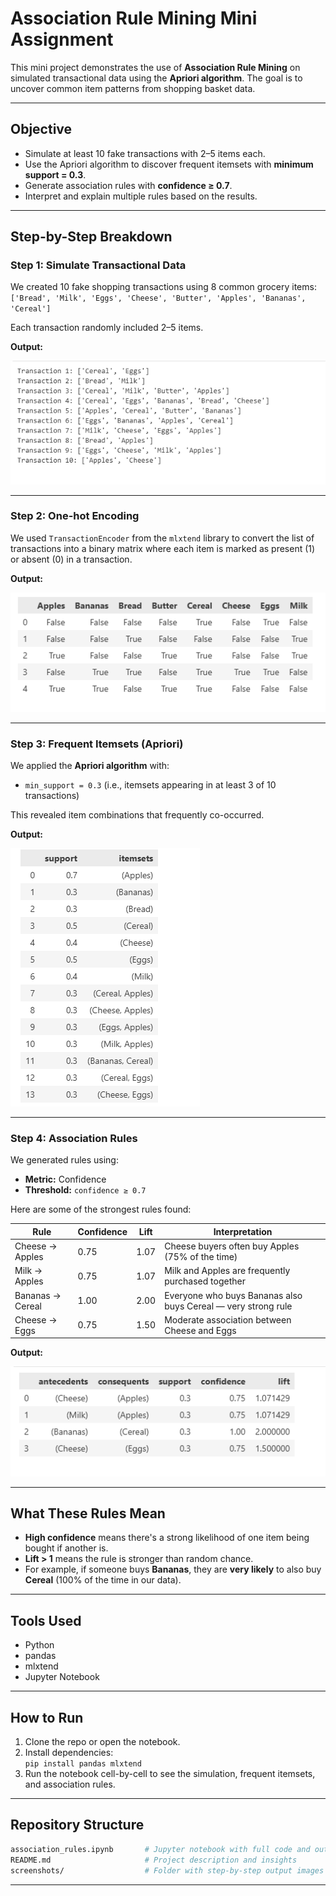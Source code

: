 # Association Rule Mining Mini Assignment

This mini project demonstrates the use of **Association Rule Mining** on simulated transactional data using the **Apriori algorithm**. The goal is to uncover common item patterns from shopping basket data.

---

##  Objective

- Simulate at least 10 fake transactions with 2–5 items each.
- Use the Apriori algorithm to discover frequent itemsets with **minimum support = 0.3**.
- Generate association rules with **confidence ≥ 0.7**.
- Interpret and explain multiple rules based on the results.

---

##  Step-by-Step Breakdown

###  Step 1: Simulate Transactional Data
We created 10 fake shopping transactions using 8 common grocery items:  
`['Bread', 'Milk', 'Eggs', 'Cheese', 'Butter', 'Apples', 'Bananas', 'Cereal']`

Each transaction randomly included 2–5 items.

**Output:**  

![alt text](association_rules_outputs/generated_transactions_output.PNG)

---

###  Step 2: One-hot Encoding
We used `TransactionEncoder` from the `mlxtend` library to convert the list of transactions into a binary matrix where each item is marked as present (1) or absent (0) in a transaction.

**Output:**  

![alt text](association_rules_outputs/transactionencoder_output.PNG)

---

###  Step 3: Frequent Itemsets (Apriori)
We applied the **Apriori algorithm** with:
- `min_support = 0.3` (i.e., itemsets appearing in at least 3 of 10 transactions)

This revealed item combinations that frequently co-occurred.

**Output:**  

![alt text](association_rules_outputs/apiori_algorithm_output.PNG)

---

###  Step 4: Association Rules
We generated rules using:
- **Metric:** Confidence
- **Threshold:** `confidence ≥ 0.7`

Here are some of the strongest rules found:

| Rule | Confidence | Lift | Interpretation |
|------|------------|------|----------------|
| Cheese → Apples | 0.75 | 1.07 | Cheese buyers often buy Apples (75% of the time) |
| Milk → Apples | 0.75 | 1.07 | Milk and Apples are frequently purchased together |
| Bananas → Cereal | 1.00 | 2.00 | Everyone who buys Bananas also buys Cereal — very strong rule |
| Cheese → Eggs | 0.75 | 1.50 | Moderate association between Cheese and Eggs |

**Output:**  

![alt text](association_rules_outputs/association_rules_output.PNG)

---

## What These Rules Mean

- **High confidence** means there's a strong likelihood of one item being bought if another is.
- **Lift > 1** means the rule is stronger than random chance.
- For example, if someone buys **Bananas**, they are **very likely** to also buy **Cereal** (100% of the time in our data).

---

##  Tools Used

- Python
- pandas
- mlxtend
- Jupyter Notebook

---

##  How to Run

1. Clone the repo or open the notebook.
2. Install dependencies:  
   `pip install pandas mlxtend`
3. Run the notebook cell-by-cell to see the simulation, frequent itemsets, and association rules.

---

## Repository Structure
```bash
association_rules.ipynb       # Jupyter notebook with full code and output
README.md                     # Project description and insights
screenshots/                  # Folder with step-by-step output images
```

---

